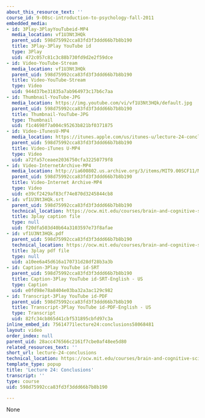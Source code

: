 ```yaml
---
about_this_resource_text: ''
course_id: 9-00sc-introduction-to-psychology-fall-2011
embedded_media:
- id: 3Play-3PlayYouTubeid-MP4
  media_location: vf1U3Nt3HQk
  parent_uid: 598d75992cca83fd3f3ddd66b7b8b190
  title: 3Play-3Play YouTube id
  type: 3Play
  uid: 472c057c81c3c88b730fd9d2e2f59dce
- id: Video-YouTube-Stream
  media_location: vf1U3Nt3HQk
  parent_uid: 598d75992cca83fd3f3ddd66b7b8b190
  title: Video-YouTube-Stream
  type: Video
  uid: 944d37be31835a7ab964973c17b6c7aa
- id: Thumbnail-YouTube-JPG
  media_location: https://img.youtube.com/vi/vf1U3Nt3HQk/default.jpg
  parent_uid: 598d75992cca83fd3f3ddd66b7b8b190
  title: Thumbnail-YouTube-JPG
  type: Thumbnail
  uid: f1c4698f7a004c95263b821bf0371875
- id: Video-iTunesU-MP4
  media_location: https://itunes.apple.com/us/itunes-u/lecture-24-conclusions-evolutionary/id501335817?i=111090553
  parent_uid: 598d75992cca83fd3f3ddd66b7b8b190
  title: Video-iTunes U-MP4
  type: Video
  uid: a72fa57ceaee2036750cfa32250779f8
- id: Video-InternetArchive-MP4
  media_location: http://ia600802.us.archive.org/3/items/MIT9.00SCF11/MIT9_00SCF11_lec24_300k.mp4
  parent_uid: 598d75992cca83fd3f3ddd66b7b8b190
  title: Video-Internet Archive-MP4
  type: Video
  uid: e39cf2429af83cf74e870d3245844cb8
- id: vf1U3Nt3HQk.srt
  parent_uid: 598d75992cca83fd3f3ddd66b7b8b190
  technical_location: https://ocw.mit.edu/courses/brain-and-cognitive-sciences/9-00sc-introduction-to-psychology-fall-2011/conclusions/lecture-24-conclusions/vf1U3Nt3HQk.srt
  title: 3play caption file
  type: null
  uid: f20dfa503d40b64a3103597e73f8afae
- id: vf1U3Nt3HQk.pdf
  parent_uid: 598d75992cca83fd3f3ddd66b7b8b190
  technical_location: https://ocw.mit.edu/courses/brain-and-cognitive-sciences/9-00sc-introduction-to-psychology-fall-2011/conclusions/lecture-24-conclusions/vf1U3Nt3HQk.pdf
  title: 3play pdf file
  type: null
  uid: a10ee6a45d616a170731d28df28b3a3b
- id: Caption-3Play YouTube id-SRT
  parent_uid: 598d75992cca83fd3f3ddd66b7b8b190
  title: Caption-3Play YouTube id-SRT-English - US
  type: Caption
  uid: e0fd98e78a8404e03ba32a3ac129c982
- id: Transcript-3Play YouTube id-PDF
  parent_uid: 598d75992cca83fd3f3ddd66b7b8b190
  title: Transcript-3Play YouTube id-PDF-English - US
  type: Transcript
  uid: 82fc34cb865d41cbf531895cbfd97c3a
inline_embed_id: 75614771lecture24:conclusions58068481
layout: video
order_index: null
parent_uid: 28acc476566c2161f7cbe0af48ee5d80
related_resources_text: ''
short_url: lecture-24-conclusions
technical_location: https://ocw.mit.edu/courses/brain-and-cognitive-sciences/9-00sc-introduction-to-psychology-fall-2011/conclusions/lecture-24-conclusions
template_type: popup
title: 'Lecture 24: Conclusions'
transcript: ''
type: course
uid: 598d75992cca83fd3f3ddd66b7b8b190

---
```

None